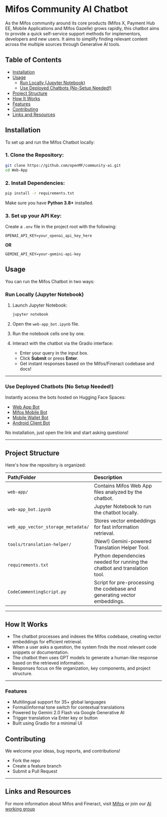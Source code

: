 # Mifos Community AI Chatbot

As the Mifos community around its core products (Mifos X, Payment Hub EE, Mobile Applications and Mifos Gazelle) grows rapidly, this chatbot aims to provide a quick self-service support methods for implementors, developers and new users. It aims to simplify finding relevant content across the multiple sources through Generative AI tools.

## Table of Contents

- [Installation](#installation)
- [Usage](#usage)
  - [Run Locally (Jupyter Notebook)](#run-locally-jupyter-notebook)
  - [Use Deployed Chatbots (No-Setup Needed!)](#use-deployed-chatbots-no-setup-needed)
- [Project Structure](#project-structure)
- [How It Works](#how-it-works)
- [Features](#features)
- [Contributing](#contributing)
- [Links and Resources](#links-and-resources)

## Installation

To set up and run the Mifos Chatbot locally:

### 1. Clone the Repository:

```bash
git clone https://github.com/openMF/community-ai.git
cd Web-App
```

### 2. Install Dependencies:

```bash
pip install -r requirements.txt
```

Make sure you have **Python 3.8+** installed.

### 3. Set up your API Key:

Create a `.env` file in the project root with the following:

```plaintext
OPENAI_API_KEY=your_openai_api_key_here
```
**OR**
```plaintext
GEMINI_API_KEY=your-gemini-api-key
```
   

## Usage

You can run the Mifos Chatbot in two ways:

### Run Locally (Jupyter Notebook)

1. Launch Jupyter Notebook:

   ```bash
   jupyter notebook
   ```

2. Open the `web-app_bot.ipynb` file.

3. Run the notebook cells one by one.

4. Interact with the chatbot via the Gradio interface:
   - Enter your query in the input box.
   - Click **Submit** or press **Enter**.
   - Get instant responses based on the Mifos/Fineract codebase and docs!

---

### Use Deployed Chatbots (No Setup Needed!)

Instantly access the bots hosted on Hugging Face Spaces:

- [Web App Bot](https://huggingface.co/spaces/MifosBot/Web-App)
- [Mifos Mobile Bot](https://huggingface.co/spaces/MifosBot/Mifos-Mobile)
- [Mobile Wallet Bot](https://huggingface.co/spaces/MifosBot/Mobile-Wallet)
- [Android Client Bot](https://huggingface.co/spaces/MifosBot/Android-Client)

No installation, just open the link and start asking questions! 

---

## Project Structure

Here's how the repository is organized:

| Path/Folder                        | Description |
| :---------------------------------- | :---------- |
| `web-app/`                          | Contains Mifos Web App files analyzed by the chatbot. |
| `web-app_bot.ipynb`                 | Jupyter Notebook to run the chatbot locally. |
| `web_app_vector_storage_metadata/`  | Stores vector embeddings for fast information retrieval. |
| `tools/translation-helper/`         | (New!) Gemini-powered Translation Helper Tool. |
| `requirements.txt`                  | Python dependencies needed for running the chatbot and translation tool. |
| `CodeCommentingScript.py`           | Script for pre-processing the codebase and generating vector embeddings. |

---

## How It Works

- The chatbot processes and indexes the Mifos codebase, creating vector embeddings for efficient retrieval.
- When a user asks a question, the system finds the most relevant code snippets or documentation.
- The chatbot then uses GPT models to generate a human-like response based on the retrieved information.
- Responses focus on file organization, key components, and project structure.
  
---

### Features

- Multilingual support for 35+ global languages  
- Formal/informal tone switch for contextual translations  
- Powered by Gemini 2.0 Flash via Google Generative AI  
- Trigger translation via Enter key or button  
- Built using Gradio for a minimal UI  

## Contributing

We welcome your ideas, bug reports, and contributions!
- Fork the repo
- Create a feature branch
- Submit a Pull Request

---

## Links and Resources

For more information about Mifos and Fineract, 
visit [Mifos](https://mifos.org/) or join our [AI working group]([https://mifos.slack.com/](https://join.slack.com/share/enQtOTY2NTIzNDI0MjI5MC02YzhjMzc1NzhhMjM2OTZhNWQ4YWZkYWY0MWFmNTQxNmE4Yjg2ZDM4YWI4YzJmYzczYTQwNzk2NjAzNDgxMTc5))

